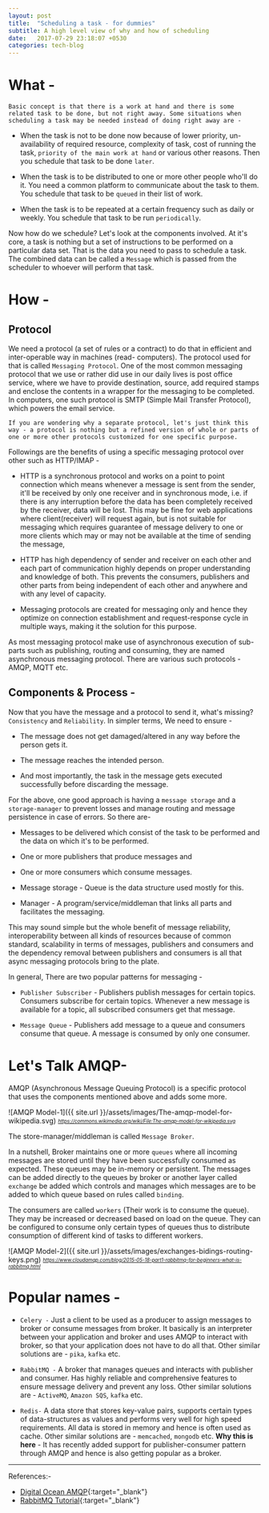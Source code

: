 ```yaml
---
layout: post
title:  "Scheduling a task - for dummies"
subtitle: A high level view of why and how of scheduling
date:   2017-07-29 23:18:07 +0530
categories: tech-blog
---
```

What -
===
`Basic concept is that there is a work at hand and there is some related task to be done, but not right away. Some situations when scheduling a task may be needed instead of doing right away are -`
* When the task is not to be done now because of lower priority, un-availability of required resource, complexity of task, cost of running the task, ```priority of the main work at hand``` or various other reasons. Then you schedule that task to be done ```later```.

* When the task is to be distributed to one or more other people who'll do it. You need a common platform to communicate about the task to them. You schedule that task to be ```queued``` in their list of work.

* When the task is to be repeated at a certain frequency such as daily or weekly. You schedule that task to be run ```periodically```.

Now how do we schedule? Let's look at the components involved. At it's core, a task is nothing but a set of instructions to be performed on a particular data set. That is the data you need to pass to schedule a task. The combined data can be called a `Message` which is passed from the scheduler to whoever will perform that task.

How -
===

Protocol
---
We need a protocol (a set of rules or a contract) to do that in efficient and inter-operable way in machines (read- computers). The protocol used for that is called `Messaging Protocol`. One of the most common messaging protocol that we use or rather did use in our daily lives is post office service, where we have to provide destination, source, add required stamps and enclose the contents in a wrapper for the messaging to be completed. In computers, one such protocol is SMTP (Simple Mail Transfer Protocol), which powers the email service.

``If you are wondering why a separate protocol, let's just think this way - a protocol is nothing but a refined version of whole or parts of one or more other protocols customized for one specific purpose.``

Followings are the benefits of using a specific messaging protocol over other such as HTTP/IMAP -
* HTTP is a synchronous protocol and works on a point to point connection which means whenever a message is sent from the sender, it'll be received by only one receiver and in synchronous mode, i.e. if there is any interruption before the data has been completely received by the receiver, data will be lost. This may be fine for web applications where client(receiver) will request again, but is not suitable for messaging which requires guarantee of message delivery to one or more clients which may or may not be available at the time of sending the message,

* HTTP has high dependency of sender and receiver on each other and each part of communication highly depends on proper understanding and knowledge of both. This prevents the consumers, publishers and other parts from being independent of each other and anywhere and with any level of capacity.

* Messaging protocols are created for messaging only and hence they optimize on connection establishment and request-response cycle in multiple ways, making it the solution for this purpose.

As most messaging protocol make use of asynchronous execution of sub-parts such as publishing, routing and consuming, they are named asynchronous messaging protocol. There are various such protocols - AMQP, MQTT etc.

Components & Process -
---
Now that you have the message and a protocol to send it, what's missing? `Consistency` and `Reliability`. In simpler terms, We need to ensure -
* The message does not get damaged/altered in any way before the person gets it.

* The message reaches the intended person.

* And most importantly, the task in the message gets executed successfully before discarding the message.

For the above, one good approach is having a `message storage` and a `storage-manager` to prevent losses and manage routing and message persistence in case of errors. So there are-
* Messages to be delivered which consist of the task to be performed and the data on which it's to be performed.

* One or more publishers that produce messages and

* One or more consumers which consume messages.

* Message storage - Queue is the data structure used mostly for this.

* Manager - A program/service/middleman that links all parts and facilitates the messaging.

This may sound simple but the whole benefit of message reliability, interoperability between all kinds of resources because of common standard, scalability in terms of messages, publishers and consumers and the dependency removal between publishers and consumers is all that async messaging protocols bring to the plate.


In general, There are two popular patterns for messaging -

* ```Publisher Subscriber``` - Publishers publish messages for certain topics. Consumers subscribe for certain topics. Whenever a new message is available for a topic, all subscribed consumers get that message.

* ```Message Queue``` - Publishers add message to a queue and consumers consume that queue. A message is consumed by only one consumer.

Let's Talk AMQP-
===
AMQP (Asynchronous Message Queuing Protocol) is a specific protocol that uses the components mentioned above and adds some more.

![AMQP Model-1]({{ site.url }}/assets/images/The-amqp-model-for-wikipedia.svg)
*<sub><sup>https://commons.wikimedia.org/wiki/File:The-amqp-model-for-wikipedia.svg</sup></sub>*

The store-manager/middleman is called ```Message Broker```.

In a nutshell, Broker maintains one or more ```queues``` where all incoming messages are stored until they have been successfully consumed as expected. These queues may be in-memory or persistent. The messages can be added directly to the queues by broker or another layer called ```exchange``` be added which controls and manages which messages are to be added to which queue based on rules called ```binding```.

The consumers are called ```workers``` (Their work is to consume the queue). They may be increased or decreased based on load on the queue. They can be configured to consume only certain types of queues thus to distribute consumption of different kind of tasks to different workers.

![AMQP Model-2]({{ site.url }}/assets/images/exchanges-bidings-routing-keys.png)
*<sub><sup>https://www.cloudamqp.com/blog/2015-05-18-part1-rabbitmq-for-beginners-what-is-rabbitmq.html</sup></sub>*


Popular names -
===

* ```Celery -``` Just a client to be used as a producer to assign messages to broker or consume messages from broker. It basically is an interpreter between your application and broker and uses AMQP to interact with broker, so that your application does not have to do all that. Other similar solutions are - ```pika```, ```kafka``` etc.

* ```RabbitMQ -``` A broker that manages queues and interacts with publisher and consumer. Has highly reliable and comprehensive features to ensure message delivery and prevent any loss. Other similar solutions are - ```ActiveMQ```, ```Amazon SQS```, ```kafka``` etc.

* ```Redis-``` A data store that stores key-value pairs, supports certain types of data-structures as values and performs very well for high speed requirements. All data is stored in memory and hence is often used as cache. Other similar solutions are - ```memcached```, ```mongodb``` etc. __Why this is here__ - It has recently added support for publisher-consumer pattern through AMQP and hence is also getting popular as a broker.


---
References:-
* [Digital Ocean AMQP](https://www.digitalocean.com/community/tutorials/an-advanced-message-queuing-protocol-amqp-walkthrough){:target="_blank"}
* [RabbitMQ Tutorial](https://www.rabbitmq.com/tutorials/tutorial-one-python.html){:target="_blank"}
